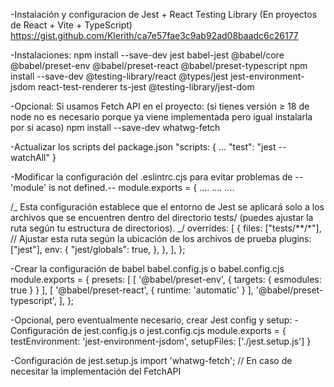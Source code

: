 -Instalación y configuracion de Jest + React Testing Library (En proyectos de React + Vite + TypeScript)
https://gist.github.com/Klerith/ca7e57fae3c9ab92ad08baadc6c26177

-Instalaciones:
npm install --save-dev jest babel-jest @babel/core @babel/preset-env @babel/preset-react @babel/preset-typescript
npm install --save-dev @testing-library/react @types/jest jest-environment-jsdom react-test-renderer ts-jest @testing-library/jest-dom

-Opcional: Si usamos Fetch API en el proyecto: (si tienes versión ≥ 18 de node no es necesario porque ya viene implementada pero igual instalarla por si acaso)
npm install --save-dev whatwg-fetch

-Actualizar los scripts del package.json
"scripts: {
...
"test": "jest --watchAll"
}

-Modificar la configuración del .eslintrc.cjs para evitar problemas de --'module' is not defined.--
module.exports = {
....
....
....

/_ Esta configuración establece que el entorno de Jest se aplicará solo a los archivos que se encuentren dentro del directorio tests/ (puedes ajustar la ruta según tu estructura de directorios). _/
overrides: [
{
files: ["tests/**/*"], // Ajustar esta ruta según la ubicación de los archivos de prueba
plugins: ["jest"],
env: {
"jest/globals": true,
},
},
],
};

-Crear la configuración de babel babel.config.js o babel.config.cjs
module.exports = {
presets: [
[ '@babel/preset-env', { targets: { esmodules: true } } ],
[ '@babel/preset-react', { runtime: 'automatic' } ],
'@babel/preset-typescript',
],
};

-Opcional, pero eventualmente necesario, crear Jest config y setup:
-Configuración de jest.config.js o jest.config.cjs
module.exports = {
testEnvironment: 'jest-environment-jsdom',
setupFiles: ['./jest.setup.js']
}

-Configuración de jest.setup.js
import 'whatwg-fetch'; // En caso de necesitar la implementación del FetchAPI
